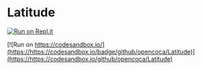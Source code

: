 # Latitude

[![Run on Repl.it](https://repl.it/badge/github/opencoca/Latitude)](https://repl.it/github/opencoca/Latitude)

[![Run on https://codesandbox.io/](https://https://codesandbox.io/badge/github/opencoca/Latitude)](https://https://codesandbox.io/github/opencoca/Latitude)
